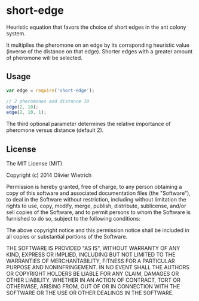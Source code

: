 # short-edge

Heuristic equation that favors the choice of short edges in the ant colony system.

It multiplies the pheromone on an edge by its corrsponding heuristic value (inverse of the distance on that edge). Shorter edges with a greater amount of pheromone will be selected.

## Usage

```js
var edge = require('short-edge');

// 2 pheromones and distance 10
edge(2, 10);
edge(2, 10, 1);
```

The third optional parameter determines the relative importance of pheromone versus distance (default 2).

## License

The MIT License (MIT)

Copyright (c) 2014 Olivier Wietrich

Permission is hereby granted, free of charge, to any person obtaining a copy
of this software and associated documentation files (the "Software"), to deal
in the Software without restriction, including without limitation the rights
to use, copy, modify, merge, publish, distribute, sublicense, and/or sell
copies of the Software, and to permit persons to whom the Software is
furnished to do so, subject to the following conditions:

The above copyright notice and this permission notice shall be included in all
copies or substantial portions of the Software.

THE SOFTWARE IS PROVIDED "AS IS", WITHOUT WARRANTY OF ANY KIND, EXPRESS OR
IMPLIED, INCLUDING BUT NOT LIMITED TO THE WARRANTIES OF MERCHANTABILITY,
FITNESS FOR A PARTICULAR PURPOSE AND NONINFRINGEMENT. IN NO EVENT SHALL THE
AUTHORS OR COPYRIGHT HOLDERS BE LIABLE FOR ANY CLAIM, DAMAGES OR OTHER
LIABILITY, WHETHER IN AN ACTION OF CONTRACT, TORT OR OTHERWISE, ARISING FROM,
OUT OF OR IN CONNECTION WITH THE SOFTWARE OR THE USE OR OTHER DEALINGS IN THE
SOFTWARE.

